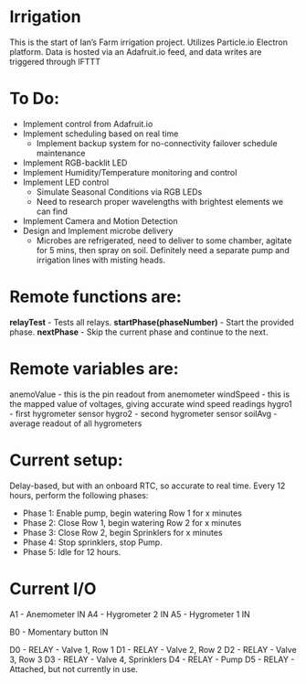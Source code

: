 # Irrigation

This is the start of Ian’s Farm irrigation project.
Utilizes Particle.io Electron platform.
Data is hosted via an Adafruit.io feed, and data writes are triggered through IFTTT

# To Do:
- Implement control from Adafruit.io
- Implement scheduling based on real time
	- Implement backup system for no-connectivity failover schedule maintenance
- Implement RGB-backlit LED
- Implement Humidity/Temperature monitoring and control
- Implement LED control
	- Simulate Seasonal Conditions via RGB LEDs
	- Need to research proper wavelengths with brightest elements we can find
- Implement Camera and Motion Detection
- Design and Implement microbe delivery
	- Microbes are refrigerated, need to deliver to some chamber, agitate for 5 mins, 	then spray on soil. Definitely need a separate pump and irrigation lines with misting heads.

# Remote functions are:
**relayTest** - Tests all relays.
**startPhase(**phaseNumber**)** - Start the provided phase.
**nextPhase** - Skip the current phase and continue to the next.

# Remote variables are:
anemoValue - this is the pin readout from anemometer
windSpeed - this is the mapped value of voltages, giving accurate wind speed readings
hygro1 - first hygrometer sensor
hygro2 - second hygrometer sensor
soilAvg - average readout of all hygrometers

# Current setup:
Delay-based, but with an onboard RTC, so accurate to real time. Every 12 hours, perform the following phases:
- Phase 1: Enable pump, begin watering Row 1 for x minutes
- Phase 2: Close Row 1, begin watering Row 2 for x minutes
- Phase 3: Close Row 2, begin Sprinklers for x minutes
- Phase 4: Stop sprinklers, stop Pump.
- Phase 5: Idle for 12 hours.


# Current I/O
A1 - Anemometer IN
A4 - Hygrometer 2 IN
A5 - Hygrometer 1 IN

B0 - Momentary button IN

D0 - RELAY - Valve 1, Row 1
D1 - RELAY - Valve 2, Row 2
D2 - RELAY - Valve 3, Row 3
D3 - RELAY - Valve 4, Sprinklers
D4 - RELAY - Pump
D5 - RELAY - Attached, but not currently in use.
